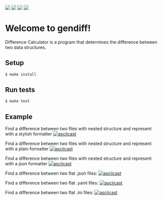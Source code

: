 ![](https://github.com/mburdastyh/frontend-project-lvl2/workflows/linter-auto/badge.svg)
![](https://github.com/mburdastyh/frontend-project-lvl2/workflows/tests-auto/badge.svg)
<a href="https://codeclimate.com/github/mburdastyh/frontend-project-lvl2/maintainability"><img src="https://api.codeclimate.com/v1/badges/a67ce897417ce4b2a6ba/maintainability" /></a>
<a href="https://codeclimate.com/github/mburdastyh/frontend-project-lvl2/test_coverage"><img src="https://api.codeclimate.com/v1/badges/a67ce897417ce4b2a6ba/test_coverage" /></a>

# Welcome to gendiff!
Difference Calculator is a program that determines the difference between two data structures.

## Setup
```sh
$ make install
```

## Run tests
```sh
$ make test
```

## Example

Find a difference between two files with nested structure and represent with a stylish formatter
[![asciicast](https://asciinema.org/a/Lfhzov1sy3JHiJY55UOeEPvbs.svg)](https://asciinema.org/a/Lfhzov1sy3JHiJY55UOeEPvbs)

Find a difference between two files with nested structure and represent with a plain formatter
[![asciicast](https://asciinema.org/a/3OTCC68LXd1Tf91Vi8GTgiLJS.svg)](https://asciinema.org/a/3OTCC68LXd1Tf91Vi8GTgiLJS)

Find a difference between two files with nested structure and represent with a json formatter
[![asciicast](https://asciinema.org/a/Ga6aU2gBZ5GCIuuMq7gp7Peww.svg)](https://asciinema.org/a/Ga6aU2gBZ5GCIuuMq7gp7Peww)

Find a difference between two flat .json files:
[![asciicast](https://asciinema.org/a/4NDKOUQANYBMbi8YOY7nbVOcI.svg)](https://asciinema.org/a/4NDKOUQANYBMbi8YOY7nbVOcI)

Find a difference between two flat .yaml files:
[![asciicast](https://asciinema.org/a/NHkSx8vq5ezzmutGgp7rNdo9Y.svg)](https://asciinema.org/a/NHkSx8vq5ezzmutGgp7rNdo9Y)

Find a difference between two flat .ini files:
[![asciicast](https://asciinema.org/a/lcPIt4xVPW6XVUXyfZ1YNfgXU.svg)](https://asciinema.org/a/lcPIt4xVPW6XVUXyfZ1YNfgXU)
